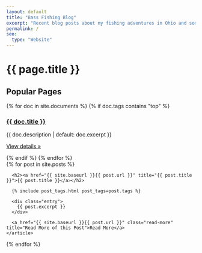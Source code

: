 ```yaml
---
layout: default
title: "Bass Fishing Blog"
excerpt: "Recent blog posts about my fishing adventures in Ohio and some tips for landing the big ones"
permalink: /
seo:
  type: "Website"
---
```

<div class="posts">
  <h1>{{ page.title }}</h1>
  <h2>Popular Pages</h2>
  <div class="popular-pages-container">
    {% for doc in site.documents %}
    {% if doc.tags contains "top" %}
    <div class="popular-page">
      <h3><a href="{{ doc.url}}">{{ doc.title }}</a></h3>
      {{ doc.description | default: doc.excerpt }}
      <p><a class="btn btn-secondary" href="{{ doc.url}}" role="button">View details »</a></p>
    </div>
    {% endif %}
    {% endfor %}
  </div>
  {% for post in site.posts %}
    <article class="post">

      <h2><a href="{{ site.baseurl }}{{ post.url }}" title="{{ post.title }}">{{ post.title }}</a></h2>

      {% include post_tags.html post_tags=post.tags %}

      <div class="entry">
        {{ post.excerpt }}
      </div>

      <a href="{{ site.baseurl }}{{ post.url }}" class="read-more" title="Read More of this Post">Read More</a>
    </article>
  {% endfor %}
</div>
